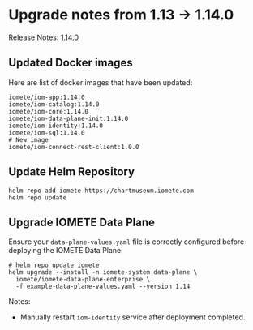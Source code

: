 # Upgrade notes from 1.13 -> 1.14.0

Release Notes: [1.14.0](../release-notes.md)


## Updated Docker images

Here are list of docker images that have been updated:

```shell
iomete/iom-app:1.14.0
iomete/iom-catalog:1.14.0
iomete/iom-core:1.14.0
iomete/iom-data-plane-init:1.14.0
iomete/iom-identity:1.14.0
iomete/iom-sql:1.14.0
# New image
iomete/iom-connect-rest-client:1.0.0
```

## Update Helm Repository

```shell
helm repo add iomete https://chartmuseum.iomete.com
helm repo update
```

## Upgrade IOMETE Data Plane

Ensure your `data-plane-values.yaml` file is correctly configured before deploying the IOMETE Data Plane:

```shell
# helm repo update iomete
helm upgrade --install -n iomete-system data-plane \
  iomete/iomete-data-plane-enterprise \
  -f example-data-plane-values.yaml --version 1.14
```

Notes:
- Manually restart `iom-identity` service after deployment completed.

